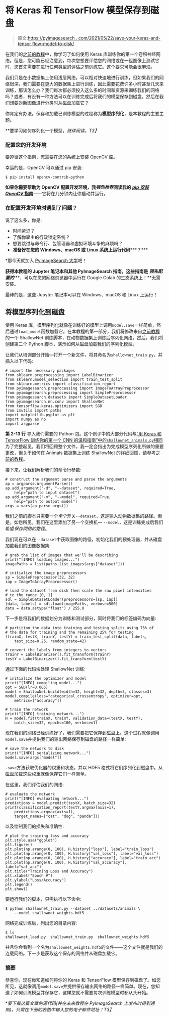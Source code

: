 # 将 Keras 和 TensorFlow 模型保存到磁盘

> 原文:[https://pyimagesearch . com/2021/05/22/save-your-keras-and-tensor flow-model-to-disk/](https://pyimagesearch.com/2021/05/22/save-your-keras-and-tensorflow-model-to-disk/)

在我们的[之前的教程](https://pyimagesearch.com/2021/05/22/a-gentle-guide-to-training-your-first-cnn-with-keras-and-tensorflow/)中，你学习了如何使用 Keras 库训练你的第一个卷积神经网络。但是，您可能已经注意到，每次您想要评估您的网络或在一组图像上测试它时，您首先需要在进行任何类型的评估之前训练它。这个要求可能会很麻烦。

我们只是在小数据集上使用浅层网络，可以相对快速地进行训练，但如果我们的网络很深，我们需要在更大的数据集上进行训练，因此需要花费许多小时甚至几天来训练，那该怎么办？我们每次都必须投入这么多的时间和资源来训练我们的网络吗？或者，有没有一种方法可以在训练完成后将我们的模型保存到磁盘，然后在我们想要对新图像进行分类时从磁盘加载它？

你肯定有办法。保存和加载已训练模型的过程称为**模型序列化**，是本教程的主要主题。

**要学习如何序列化一个模型，*继续阅读。*T3】**

### **配置您的开发环境**

要遵循这个指南，您需要在您的系统上安装 OpenCV 库。

幸运的是，OpenCV 可以通过 pip 安装:

```
$ pip install opencv-contrib-python
```

**如果你需要帮助为 OpenCV 配置开发环境，我*强烈推荐*阅读我的** [***pip 安装 OpenCV* 指南**](https://pyimagesearch.com/2018/09/19/pip-install-opencv/)——它将在几分钟内让你启动并运行。

### **在配置开发环境时遇到了问题？**

说了这么多，你是:

*   时间紧迫？
*   了解你雇主的行政锁定系统？
*   想要跳过与命令行、包管理器和虚拟环境斗争的麻烦吗？
*   **准备好在您的 Windows、macOS 或 Linux 系统上运行代码*****？***

 *那今天就加入 [PyImageSearch 大学](https://pyimagesearch.com/pyimagesearch-university/)吧！

**获得本教程的 Jupyter 笔记本和其他 PyImageSearch 指南，这些指南是** ***预先配置的*** **，可以在您的网络浏览器中运行在 Google Colab 的生态系统上！**无需安装。

最棒的是，这些 Jupyter 笔记本可以在 Windows、macOS 和 Linux 上运行！

## **将模型序列化到磁盘**

使用 Keras 库，模型序列化就像在训练好的模型上调用`model.save`一样简单，然后通过`load_model`函数加载它。在本教程的第一部分，我们将修改来自[之前教程](https://pyimagesearch.com/2021/05/22/a-gentle-guide-to-training-your-first-cnn-with-keras-and-tensorflow/)的一个 ShallowNet 训练脚本，在动物数据集上训练后序列化网络。然后，我们将创建第二个 Python 脚本，演示如何从磁盘加载我们的序列化模型。

让我们从培训部分开始—打开一个新文件，将其命名为`shallownet_train.py`，并插入以下代码:

```
# import the necessary packages
from sklearn.preprocessing import LabelBinarizer
from sklearn.model_selection import train_test_split
from sklearn.metrics import classification_report
from pyimagesearch.preprocessing import ImageToArrayPreprocessor
from pyimagesearch.preprocessing import SimplePreprocessor
from pyimagesearch.datasets import SimpleDatasetLoader
from pyimagesearch.nn.conv import ShallowNet
from tensorflow.keras.optimizers import SGD
from imutils import paths
import matplotlib.pyplot as plt
import numpy as np
import argparse
```

****第 2-13 行**** 导入我们需要的 Python 包。这个例子中的大部分代码与[“用 Keras 和 TensorFlow 训练你的第一个 CNN 的温和指南”中的`shallownet_animals.py`相同](https://pyimagesearch.com/2021/05/22/a-gentle-guide-to-training-your-first-cnn-with-keras-and-tensorflow/)为了完整起见，我们将回顾整个文件，我一定会指出为完成模型序列化所做的重要更改，但关于如何在 Animals 数据集上训练 ShallowNet 的详细回顾，请参考[之前的教程](https://pyimagesearch.com/2021/05/22/a-gentle-guide-to-training-your-first-cnn-with-keras-and-tensorflow/)。

接下来，让我们解析我们的命令行参数:

```
# construct the argument parse and parse the arguments
ap = argparse.ArgumentParser()
ap.add_argument("-d", "--dataset", required=True,
	help="path to input dataset")
ap.add_argument("-m", "--model", required=True,
	help="path to output model")
args = vars(ap.parse_args())
```

我们之前的脚本只需要一个*单个*开关`--dataset`，这是输入动物数据集的路径。但是，如您所见，我们在这里添加了另一个交换机— `--model`，这是训练完成后我们希望*保存网络的路径*。

我们现在可以在`--dataset`中获取图像的路径，初始化我们的预处理器，并从磁盘加载我们的图像数据集:

```
# grab the list of images that we'll be describing
print("[INFO] loading images...")
imagePaths = list(paths.list_images(args["dataset"]))

# initialize the image preprocessors
sp = SimplePreprocessor(32, 32)
iap = ImageToArrayPreprocessor()

# load the dataset from disk then scale the raw pixel intensities
# to the range [0, 1]
sdl = SimpleDatasetLoader(preprocessors=[sp, iap])
(data, labels) = sdl.load(imagePaths, verbose=500)
data = data.astype("float") / 255.0
```

下一步是将我们的数据划分为训练和测试部分，同时将我们的标签编码为向量:

```
# partition the data into training and testing splits using 75% of
# the data for training and the remaining 25% for testing
(trainX, testX, trainY, testY) = train_test_split(data, labels,
	test_size=0.25, random_state=42)

# convert the labels from integers to vectors
trainY = LabelBinarizer().fit_transform(trainY)
testY = LabelBinarizer().fit_transform(testY)
```

通过下面的代码块处理 ShallowNet 训练:

```
# initialize the optimizer and model
print("[INFO] compiling model...")
opt = SGD(lr=0.005)
model = ShallowNet.build(width=32, height=32, depth=3, classes=3)
model.compile(loss="categorical_crossentropy", optimizer=opt,
	metrics=["accuracy"])

# train the network
print("[INFO] training network...")
H = model.fit(trainX, trainY, validation_data=(testX, testY),
	batch_size=32, epochs=100, verbose=1)
```

现在我们的网络已经训练好了，我们需要把它保存到磁盘上。这个过程就像调用`model.save`并提供我们的输出网络保存到磁盘的路径一样简单:

```
# save the network to disk
print("[INFO] serializing network...")
model.save(args["model"])
```

`.save`方法获取优化器的权重和状态，并以 HDF5 格式将它们序列化到磁盘中。从磁盘加载这些权重就像保存它们一样简单。

在这里，我们评估我们的网络:

```
# evaluate the network
print("[INFO] evaluating network...")
predictions = model.predict(testX, batch_size=32)
print(classification_report(testY.argmax(axis=1),
	predictions.argmax(axis=1),
	target_names=["cat", "dog", "panda"]))
```

以及绘制我们的损失和准确性:

```
# plot the training loss and accuracy
plt.style.use("ggplot")
plt.figure()
plt.plot(np.arange(0, 100), H.history["loss"], label="train_loss")
plt.plot(np.arange(0, 100), H.history["val_loss"], label="val_loss")
plt.plot(np.arange(0, 100), H.history["accuracy"], label="train_acc")
plt.plot(np.arange(0, 100), H.history["val_accuracy"], label="val_acc")
plt.title("Training Loss and Accuracy")
plt.xlabel("Epoch #")
plt.ylabel("Loss/Accuracy")
plt.legend()
plt.show()
```

要运行我们的脚本，只需执行以下命令:

```
$ python shallownet_train.py --dataset ../datasets/animals \
	--model shallownet_weights.hdf5
```

网络完成训练后，列出您的目录内容:

```
$ ls
shallownet_load.py  shallownet_train.py  shallownet_weights.hdf5
```

并且你会看到一个名为`shallownet_weights.hdf5`的文件——这个文件就是我们的连载网络。下一步是获取这个保存的网络并从磁盘加载它。

### 摘要

恭喜你，现在你知道如何将你的 Keras 和 TensorFlow 模型保存到磁盘了。如您所见，这就像调用`model.save`并提供保存输出网络的路径一样简单。现在，您知道了如何训练模型并保存它，这样您就不需要每次训练模型时都从头开始。

**要下载这篇文章的源代码(并在未来教程在 PyImageSearch 上发布时得到通知)，*只需在下面的表格中输入您的电子邮件地址！*T3】***